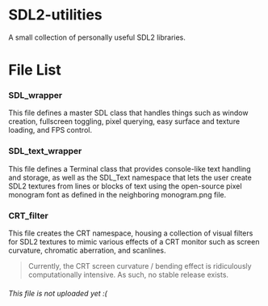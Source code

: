# SDL2-utilities
A small collection of personally useful SDL2 libraries.

# File List


### SDL_wrapper
This file defines a master SDL class that handles things such as window creation, fullscreen toggling, pixel querying, easy surface and texture loading, and FPS control.

### SDL_text_wrapper
This file defines a Terminal class that provides console-like text handling and storage, as well as the SDL_Text namespace that lets the user create SDL2 textures from lines or blocks of text using the open-source pixel monogram font as defined in the neighboring monogram.png file.

### CRT_filter
This file creates the CRT namespace, housing a collection of visual filters for SDL2 textures to mimic various effects of a CRT monitor such as screen curvature, chromatic aberration, and scanlines.
>Currently, the CRT screen curvature / bending effect is ridiculously computationally intensive. As such, no stable release exists.
###### This file is not uploaded yet :(
